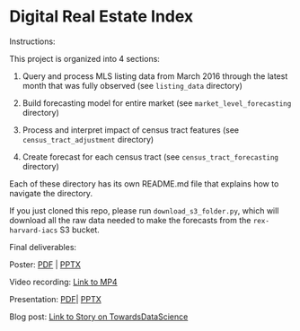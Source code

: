 # Digital Real Estate Index

Instructions:

This project is organized into 4 sections:

1. Query and process MLS listing data from March 2016 through the latest month that was fully observed (see `listing_data` directory)

2. Build forecasting model for entire market (see `market_level_forecasting` directory)

3. Process and interpret impact of census tract features (see `census_tract_adjustment` directory)

4. Create forecast for each census tract (see `census_tract_forecasting` directory)

Each of these directory has its own README.md file that explains how to navigate the directory. 

If you just cloned this repo, please run `download_s3_folder.py`, which will download all the raw data needed to make the forecasts from the `rex-harvard-iacs` S3 bucket. 

Final deliverables:

Poster: [PDF](https://drive.google.com/file/d/1lQvyUZKc_Q4-InvWXtsN1jGEiw4PMsr9/view?usp=sharing) | [PPTX](https://drive.google.com/file/d/1oohe8HQXUZPC6AL9CHYwEingGkdkEasL/view?usp=sharing)

Video recording: [Link to MP4](https://drive.google.com/file/d/19a60NgLgeERvAb3CxJ8jmYxK0weiSKsG/view?usp=sharing)

Presentation: [PDF](https://drive.google.com/file/d/1WSmV0U0D4Ih0v9ZXOth2kf6o2GmhrfBm/view?usp=sharing)| [PPTX](https://docs.google.com/presentation/d/1vMTioS1wYIG7Xj88I6ZR2TRa2yQxVplouIxZErW4j5I/edit?usp=sharing)

Blog post: [Link to Story on TowardsDataScience](https://towardsdatascience.com/towards-a-revamped-real-estate-index-c48ae27b33c5)
